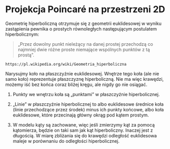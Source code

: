 # Projekcja Poincaré na przestrzeni 2D

Geometrię hiperboliczną otrzymuje się z geometrii euklidesowej w wyniku zastąpienia pewnika o prostych równoległych następującym postulatem hiperbolicznym:

> „Przez dowolny punkt nieleżący na danej prostej przechodzą co najmniej dwie różne proste niemające wspólnych punktów z tą prostą”.

`https://pl.wikipedia.org/wiki/Geometria_hiperboliczna`

Narysujmy koło na płaszczyźnie euklidesowej. Wnętrze tego koła (ale nie samo koło) reprezentuje płaszczyznę hiperboliczną. Nie ma więc krawędzi, możemy iść bez końca coraz bliżej kręgu, ale nigdy go nie osiągać.

1. Punkty we wnętrzu koła są „punktami” w płaszczyźnie hiperbolicznej.

2. „Linie” w płaszczyźnie hiperbolicznej to albo euklidesowe średnice koła (linie przechodzące przez środek) minus ich punkty końcowe, albo koła euklidesowe, które przecinają główny okrąg pod kątem prostym.

3. W modelu kąty są zachowane, więc jeśli zmierzymy kąt za pomocą kątomierza, będzie on taki sam jak kąt hiperboliczny. Inaczej jest z długością. W miarę zbliżania się do krawędzi odległość euklidesowa maleje w porównaniu do odległości hiperbolicznej.
